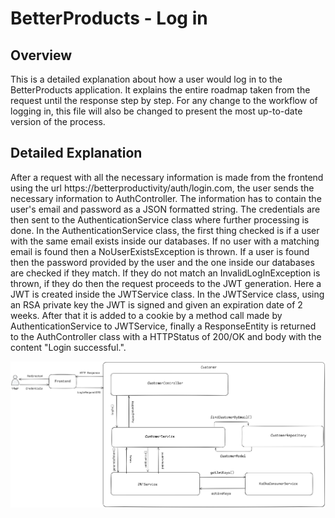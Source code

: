 # BetterProducts - Log in

## Overview

This is a detailed explanation about how a user would log in to the BetterProducts application. It explains the entire
roadmap taken from the request until the response step by step. For any change to the workflow of logging in, this file 
will also be changed to present the most up-to-date version of the process.

## Detailed Explanation

After a request with all the necessary information is made from the frontend using the url 
https://betterproductivity/auth/login.com, the user sends the necessary information to AuthController. The information has to
contain the user's email and password as a JSON formatted string. The credentials are then sent to the AuthenticationService
class where further processing is done. In the AuthenticationService class, the first thing checked is if a user with the
same email exists inside our databases. If no user with a matching email is found then a NoUserExistsException is thrown.
If a user is found then the password provided by the user and the one inside our databases are checked if they match. If
they do not match an InvalidLogInException is thrown, if they do then the request proceeds to the JWT generation. Here a
JWT is created inside the JWTService class. In the JWTService class, using an RSA private key the JWT is signed and 
given an expiration date of 2 weeks. After that it is added to a cookie by a method call made by AuthenticationService to
JWTService, finally a ResponseEntity is returned to the AuthController class with a HTTPStatus of 200/OK and body with 
the content "Login successful.".

<picture>
    <source media="(prefers-color-scheme: dark)" srcset="../Images/LogInDark.png">
    <source media="(prefers-color-scheme: light)" srcset="../Images/LogInLight.png">
    <img alt="Log-in Explanation" src="../Images/LogInLight.png">
</picture>